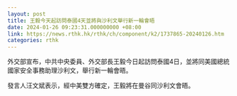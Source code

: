```yaml
---
layout: post
title: 王毅今天起訪問泰國4天並將與沙利文舉行新一輪會晤
date: 2024-01-26 09:23:31.000000000 +08:00
link: https://news.rthk.hk/rthk/ch/component/k2/1737865-20240126.htm
categories: rthk
---
```


外交部宣布，中共中央委員、外交部長王毅今日起訪問泰國4日，並將同美國總統國家安全事務助理沙利文，舉行新一輪會晤。

發言人汪文斌表示，經中美雙方確定，王毅將在曼谷同沙利文會晤。
